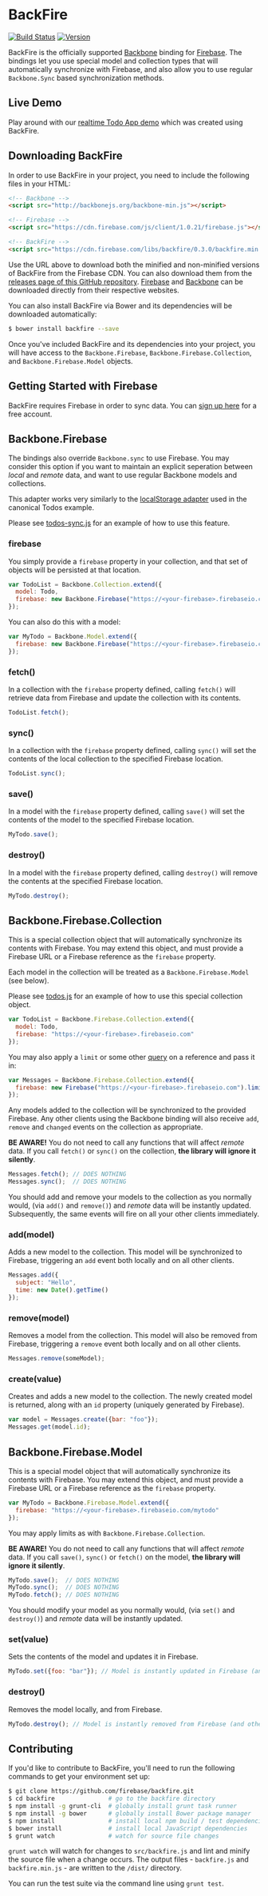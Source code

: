 # BackFire

[![Build Status](https://travis-ci.org/firebase/backfire.svg?branch=master)](https://travis-ci.org/firebase/backfire)
[![Version](https://badge.fury.io/gh/firebase%2Fbackfire.svg?branch=gh-pages)](http://badge.fury.io/gh/firebase%2Fbackfire)

BackFire is the officially supported [Backbone](http://backbonejs.org) binding for
[Firebase](http://www.firebase.com/?utm_medium=web&utm_source=backfire). The bindings let you use
special model and collection types that will automatically synchronize with Firebase, and also
allow you to use regular `Backbone.Sync` based synchronization methods.


## Live Demo

Play around with our [realtime Todo App demo](http://firebase.github.io/backfire/examples/todos/)
which was created using BackFire.


## Downloading BackFire

In order to use BackFire in your project, you need to include the following files in your HTML:

```html
<!-- Backbone -->
<script src="http://backbonejs.org/backbone-min.js"></script>

<!-- Firebase -->
<script src="https://cdn.firebase.com/js/client/1.0.21/firebase.js"></script>

<!-- BackFire -->
<script src="https://cdn.firebase.com/libs/backfire/0.3.0/backfire.min.js"></script>
```

Use the URL above to download both the minified and non-minified versions of BackFire from the
Firebase CDN. You can also download them from the
[releases page of this GitHub repository](https://github.com/firebase/backfire/releases).
[Firebase](https://www.firebase.com/docs/web/quickstart.html?utm_medium=web&utm_source=backfire) and
[Backbone](http://backbonejs.org/) can be downloaded directly from their respective websites.

You can also install BackFire via Bower and its dependencies will be downloaded automatically:

```bash
$ bower install backfire --save
```

Once you've included BackFire and its dependencies into your project, you will have access to the
`Backbone.Firebase`, `Backbone.Firebase.Collection`, and `Backbone.Firebase.Model` objects.


## Getting Started with Firebase

BackFire requires Firebase in order to sync data. You can
[sign up here](https://www.firebase.com/signup/?utm_medium=web&utm_source=backfire) for a free
account.


## Backbone.Firebase

The bindings also override `Backbone.sync` to use Firebase. You may consider this option if you
want to maintain an explicit seperation between _local_ and _remote_ data, and want to use regular
Backbone models and collections.

This adapter works very similarly to the
[localStorage adapter](http://documentcloud.github.com/backbone/docs/backbone-localstorage.html)
used in the canonical Todos example.

Please see [todos-sync.js](https://github.com/firebase/backfire/blob/gh-pages/examples/todos/todos-sync.js)
for an example of how to use this feature.

### firebase

You simply provide a `firebase` property in your collection, and that set of objects will be
persisted at that location.

```javascript
var TodoList = Backbone.Collection.extend({
  model: Todo,
  firebase: new Backbone.Firebase("https://<your-firebase>.firebaseio.com")
});
```

You can also do this with a model:

```javascript
var MyTodo = Backbone.Model.extend({
  firebase: new Backbone.Firebase("https://<your-firebase>.firebaseio.com/myTodo")
});
```

### fetch()

In a collection with the `firebase` property defined, calling `fetch()` will retrieve data from
Firebase and update the collection with its contents.

```javascript
TodoList.fetch();
```

### sync()

In a collection with the `firebase` property defined, calling `sync()` will set the contents of the
local collection to the specified Firebase location.

```javascript
TodoList.sync();
```

### save()

In a model with the `firebase` property defined, calling `save()` will set the contents of the
model to the specified Firebase location.

```javascript
MyTodo.save();
```

### destroy()

In a model with the `firebase` property defined, calling `destroy()` will remove the contents at
the specified Firebase location.

```javascript
MyTodo.destroy();
```

## Backbone.Firebase.Collection

This is a special collection object that will automatically synchronize its contents with Firebase.
You may extend this object, and must provide a Firebase URL or a Firebase reference as the
`firebase` property.

Each model in the collection will be treated as a `Backbone.Firebase.Model` (see below).

Please see [todos.js](https://github.com/firebase/backfire/blob/gh-pages/examples/todos/todos.js)
for an example of how to use this special collection object.

```javascript
var TodoList = Backbone.Firebase.Collection.extend({
  model: Todo,
  firebase: "https://<your-firebase>.firebaseio.com"
});
```

You may also apply a `limit` or some other
[query](https://www.firebase.com/docs/web/guide/retrieving-data.html#section-queries) on a
reference and pass it in:

```javascript
var Messages = Backbone.Firebase.Collection.extend({
  firebase: new Firebase("https://<your-firebase>.firebaseio.com").limit(10)
});
```
Any models added to the collection will be synchronized to the provided Firebase. Any other clients
using the Backbone binding will also receive `add`, `remove` and `changed` events on the collection
as appropriate.

**BE AWARE!** You do not need to call any functions that will affect _remote_ data. If you call
`fetch()` or `sync()` on the collection, **the library will ignore it silently**.

```javascript
Messages.fetch(); // DOES NOTHING
Messages.sync();  // DOES NOTHING
```

You should add and remove your models to the collection as you normally would, (via `add()` and
`remove()`) and _remote_ data will be instantly updated. Subsequently, the same events will fire on
all your other clients immediately.

### add(model)

Adds a new model to the collection. This model will be synchronized to Firebase, triggering an
`add` event both locally and on all other clients.

```javascript
Messages.add({
  subject: "Hello",
  time: new Date().getTime()
});
```

### remove(model)

Removes a model from the collection. This model will also be removed from Firebase, triggering a
`remove` event both locally and on all other clients.

```javascript
Messages.remove(someModel);
```

### create(value)

Creates and adds a new model to the collection. The newly created model is returned, along with an
`id` property (uniquely generated by Firebase).

```javascript
var model = Messages.create({bar: "foo"});
Messages.get(model.id);
```

## Backbone.Firebase.Model

This is a special model object that will automatically synchronize its contents with Firebase. You
may extend this object, and must provide a Firebase URL or a Firebase reference as the `firebase`
property.

```javascript
var MyTodo = Backbone.Firebase.Model.extend({
  firebase: "https://<your-firebase>.firebaseio.com/mytodo"
});
```
You may apply limits as with `Backbone.Firebase.Collection`.

**BE AWARE!** You do not need to call any functions that will affect _remote_ data. If you call
`save()`, `sync()` or `fetch()` on the model, **the library will ignore it silently**.

```javascript
MyTodo.save();  // DOES NOTHING
MyTodo.sync();  // DOES NOTHING
MyTodo.fetch(); // DOES NOTHING
```

You should modify your model as you normally would, (via `set()` and `destroy()`) and _remote_ data
will be instantly updated.

### set(value)

Sets the contents of the model and updates it in Firebase.

```javascript
MyTodo.set({foo: "bar"}); // Model is instantly updated in Firebase (and other clients)
```

### destroy()

Removes the model locally, and from Firebase.

```javascript
MyTodo.destroy(); // Model is instantly removed from Firebase (and other clients)
```

## Contributing

If you'd like to contribute to BackFire, you'll need to run the following commands to get your
environment set up:

```bash
$ git clone https://github.com/firebase/backfire.git
$ cd backfire               # go to the backfire directory
$ npm install -g grunt-cli  # globally install grunt task runner
$ npm install -g bower      # globally install Bower package manager
$ npm install               # install local npm build / test dependencies
$ bower install             # install local JavaScript dependencies
$ grunt watch               # watch for source file changes
```

`grunt watch` will watch for changes to `src/backfire.js` and lint and minify the source file when a
change occurs. The output files - `backfire.js` and `backfire.min.js` - are written to the `/dist/`
directory.

You can run the test suite via the command line using `grunt test`.
